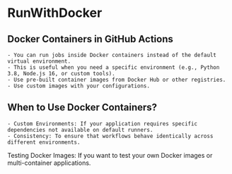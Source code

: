 # RunWithDocker

## Docker Containers in GitHub Actions
    - You can run jobs inside Docker containers instead of the default virtual environment.
    - This is useful when you need a specific environment (e.g., Python 3.8, Node.js 16, or custom tools).
    - Use pre-built container images from Docker Hub or other registries.
    - Use custom images with your configurations.



## When to Use Docker Containers?
    - Custom Environments: If your application requires specific dependencies not available on default runners.
    - Consistency: To ensure that workflows behave identically across different environments.
Testing Docker Images: If you want to test your own Docker images or multi-container applications.